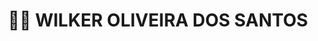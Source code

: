 <h1 align="center">
  👨‍💻 WILKER OLIVEIRA DOS SANTOS
</h1>



<!---
wilker-oliveira-santos/wilker-oliveira-santos is a ✨ special ✨ repository because its `README.md` (this file) appears on your GitHub profile.
You can click the Preview link to take a look at your changes.
--->
